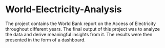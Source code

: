 # World-Electricity-Analysis
The project contains the World Bank report on the Access of Electricity throughout different years. The final output of this project was to analyze the data and derive meaningful insights from it. 
The results were then presented in the form of a dashboard.

